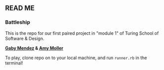 ## READ ME ##

### Battleship ###

This is the repo for our first paired project in "module 1" of Turing School of Software & Design.

**[Gaby Mendez](https://github.com/gabichuelas) & [Amy Moller](https://github.com/amymoller)**

To play, clone repo on to your local machine, and run `runner.rb` in the terminal!
